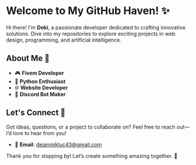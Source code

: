 # Welcome to My GitHub Haven! ✨

Hi there! I'm **Deki**, a passionate developer dedicated to crafting innovative solutions. Dive into my repositories to explore exciting projects in web design, programming, and artificial intelligence.

## About Me 🚀

- 🎮 **Fivem Developer** 
- 🐍 **Python Enthusiast** 
- 🌐 **Website Developer**
- 🤖 **Discord Bot Maker**

## Let's Connect 🌟

Got ideas, questions, or a project to collaborate on? Feel free to reach out—I’d love to hear from you!

- 📧 **Email**: [dejanmikluc43@gmail.com](mailto:dejanmikluc43@gmail.com)

Thank you for stopping by! Let’s create something amazing together. 🚀
